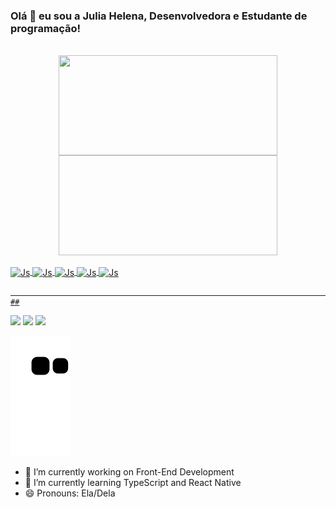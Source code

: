 ### Olá 👋 eu sou a Julia Helena, Desenvolvedora e Estudante de programação!
<br>
<div align="center">
<a href="https://github.com/Juhxd">
 <img align="center" height="160em" width="350" src="https://github-readme-stats.vercel.app/api?username=Juhxd&show_icons=true&theme=midnight-purple&hide=contribs,prs,issues&"/>
  <img align="center" height="160em" width=350src="https://github-readme-stats.vercel.app/api/top-langs/?username=Juhxd&layout=compact&langs_count=7&theme=midnight-purple"/>
 

 
  
</div>
<div style="display: inline_block"><br>
<img align="center" alt="Js" height="30" width="40" src="https://cdn.jsdelivr.net/gh/devicons/devicon/icons/csharp/csharp-original.svg">
 <img align="center" alt="Js" height="30" width="40" src="https://cdn.jsdelivr.net/gh/devicons/devicon/icons/c/c-original.svg">
 <img align="center" alt="Js" height="30" width="40" src="https://cdn.jsdelivr.net/gh/devicons/devicon/icons/git/git-original.svg"">
 <img align="center" alt="Js" height="30" width="40" src="https://cdn.jsdelivr.net/gh/devicons/devicon/icons/dotnetcore/dotnetcore-original.svg"">
 <img align="center" alt="Js" height="30" width="40" src="https://cdn.jsdelivr.net/gh/devicons/devicon/icons/visualstudio/visualstudio-plain.svg"">
  <div>
 
                                                                                                                                                  ##
                                                                                                                                                  
 <div>
  <a href = "mailto:contato.juliahsantana@gmail.com"><img src="https://img.shields.io/badge/-Gmail-%23333?style=for-the-badge&logo=gmail&logoColor=white" target="_blank"></a>
  <a href="https://www.linkedin.com/in/julia-h-99bb39137/" target="_blank"><img src="https://img.shields.io/badge/-LinkedIn-%230077B5?style=for-the-badge&logo=linkedin&logoColor=white" target="_blank"></a> 
  <a href="#" target="_blank"><img src="https://img.shields.io/badge/Discord-7289DA?style=for-the-badge&logo=discord&logoColor=white" target="_blank"></a>
 
  ![Snake animation](https://github.com/rafaballerini/rafaballerini/blob/output/github-contribution-grid-snake.svg)
 
</div>


- 🔭 I’m currently working on Front-End Development
- 🌱 I’m currently learning TypeScript and React Native
- 😄 Pronouns: Ela/Dela

